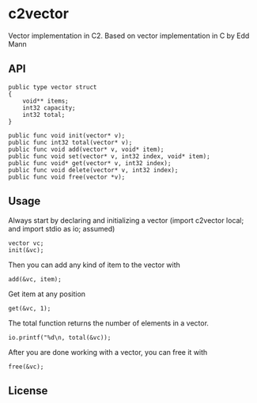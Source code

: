 # c2vector
Vector implementation in C2. Based on vector implementation
in C by Edd Mann

## API
```
public type vector struct
{
    void** items;
    int32 capacity;
    int32 total;
}

public func void init(vector* v);
public func int32 total(vector* v);
public func void add(vector* v, void* item);
public func void set(vector* v, int32 index, void* item);
public func void* get(vector* v, int32 index);
public func void delete(vector* v, int32 index);
public func void free(vector *v);
```
## Usage

Always start by declaring and initializing a vector (import c2vector local; and import stdio as io; assumed)
```
vector vc;
init(&vc);
```
Then you can add any kind of item to the vector with
```
add(&vc, item);
```
Get item at any position
```
get(&vc, 1);
```
The total function returns the number of elements in a vector.
```
io.printf("%d\n, total(&vc));
```
After you are done working with a vector, you can free it with
```
free(&vc);
```

## License

